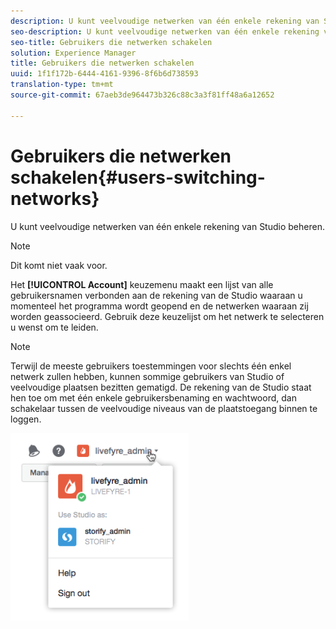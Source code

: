 ```yaml
---
description: U kunt veelvoudige netwerken van één enkele rekening van Studio beheren.
seo-description: U kunt veelvoudige netwerken van één enkele rekening van Studio beheren.
seo-title: Gebruikers die netwerken schakelen
solution: Experience Manager
title: Gebruikers die netwerken schakelen
uuid: 1f1f172b-6444-4161-9396-8f6b6d738593
translation-type: tm+mt
source-git-commit: 67aeb3de964473b326c88c3a3f81ff48a6a12652

---
```



# Gebruikers die netwerken schakelen{#users-switching-networks}

U kunt veelvoudige netwerken van één enkele rekening van Studio beheren.

>[!NOTE]
>
>Dit komt niet vaak voor.

Het **[!UICONTROL Account]** keuzemenu maakt een lijst van alle gebruikersnamen verbonden aan de rekening van de Studio waaraan u momenteel het programma wordt geopend en de netwerken waaraan zij worden geassocieerd. Gebruik deze keuzelijst om het netwerk te selecteren u wenst om te leiden.

>[!NOTE]
>
>Terwijl de meeste gebruikers toestemmingen voor slechts één enkel netwerk zullen hebben, kunnen sommige gebruikers van Studio of veelvoudige plaatsen bezitten gematigd. De rekening van de Studio staat hen toe om met één enkele gebruikersbenaming en wachtwoord, dan schakelaar tussen de veelvoudige niveaus van de plaatstoegang binnen te loggen.

![](assets/UsersChangeAccount-285x300.png)

